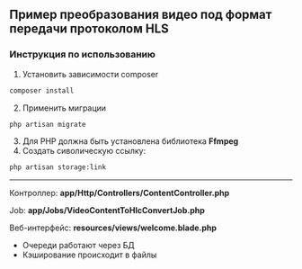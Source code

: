 ## Пример преобразования видео под формат передачи протоколом HLS

### Инструкция по использованию
1. Установить зависимости composer
```bash
composer install
```
2. Применить миграции
```bash
php artisan migrate
```
3. Для PHP должна быть установлена библиотека **Ffmpeg**
4. Создать сиволическую ссылку:
```bash
php artisan storage:link
```
___

Контроллер: **app/Http/Controllers/ContentController.php**

Job: **app/Jobs/VideoContentToHlcConvertJob.php**

Веб-интерфейс: **resources/views/welcome.blade.php**

- Очереди работают через БД
- Кэширование происходит в файлы